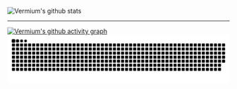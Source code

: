 ![Vermium's github stats](https://github-readme-stats.vercel.app/api?username=VermiumSifell)

---

[![Vermium's github activity graph](https://activity-graph.herokuapp.com/graph?username=VermiumSifell&custom_title=VermiumSifell%20Coding%20Activity&hide_border=true&theme=react-dark&bg_color=00000000&point=004880)](https://github.com/ashutosh00710/github-readme-activity-graph)
![Snake animation](https://github.com/VermiumSifell/VermiumSifell/blob/output/github-contribution-grid-snake.svg)
